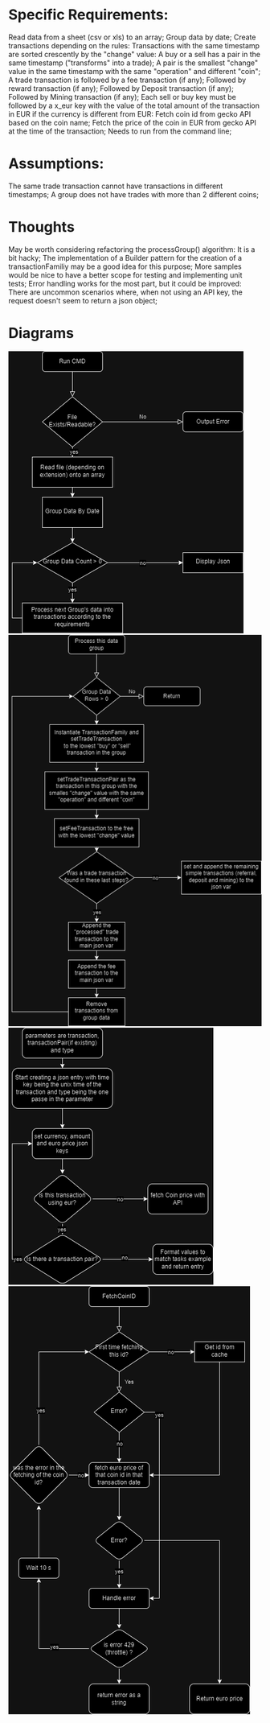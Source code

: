# Specific Requirements:

Read data from a sheet (csv or xls) to an array;
Group data by date;
Create transactions depending on the rules:
    Transactions with the same timestamp are sorted crescently by the "change" value:
        A buy or a sell has a pair in the same timestamp ("transforms" into a trade);
        A pair is the smallest "change" value in the same timestamp with the same "operation" and different "coin";
        A trade transaction is followed by a fee transaction (if any);
        Followed by reward transaction (if any);
        Followed by Deposit transaction (if any);
        Followed by Mining transaction (if any);
Each sell or buy key must be followed by a x_eur key with the value of the total amount of the transaction in EUR if the currency is different from EUR:
    Fetch coin id from gecko API based on the coin name;
    Fetch the price of the coin in EUR from gecko API at the time of the transaction;
Needs to run from the command line;

# Assumptions:

The same trade transaction cannot have transactions in different timestamps;
A group does not have trades with more than 2 different coins;

# Thoughts

May be worth considering refactoring the processGroup() algorithm:
    It is a bit hacky;
    The implementation of a Builder pattern for the creation of a transactionFamiliy may be a good idea for this purpose;
More samples would be nice to have a better scope for testing and implementing unit tests;
Error handling works for the most part, but it could be improved:
    There are uncommon scenarios where, when not using an API key, the request doesn't seem to return a json object;

# Diagrams
![](Documentation/CointrackingMain.drawio.png)
![](Documentation/CointrackingProcessGroup.drawio.png)
![](Documentation/CointrackingTransaction.drawio.png)
![](Documentation/CointrackingAPI.drawio.png)

